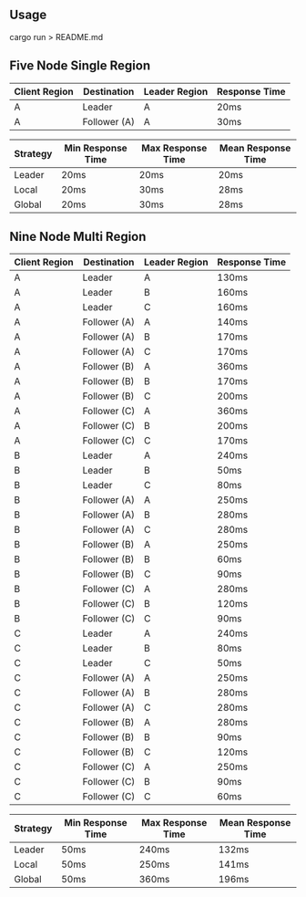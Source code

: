## Usage
cargo run > README.md
## Five Node Single Region
Client Region | Destination | Leader Region | Response Time |
------------- | ----------- | ------------- | ------------- |
A | Leader | A | 20ms
A | Follower (A) | A | 30ms

Strategy | Min Response Time | Max Response Time | Mean Response Time
-------- | ----------------- | ----------------- | ------------------
Leader | 20ms | 20ms | 20ms
Local | 20ms | 30ms | 28ms
Global | 20ms | 30ms | 28ms

## Nine Node Multi Region
Client Region | Destination | Leader Region | Response Time |
------------- | ----------- | ------------- | ------------- |
A | Leader | A | 130ms
A | Leader | B | 160ms
A | Leader | C | 160ms
A | Follower (A) | A | 140ms
A | Follower (A) | B | 170ms
A | Follower (A) | C | 170ms
A | Follower (B) | A | 360ms
A | Follower (B) | B | 170ms
A | Follower (B) | C | 200ms
A | Follower (C) | A | 360ms
A | Follower (C) | B | 200ms
A | Follower (C) | C | 170ms
B | Leader | A | 240ms
B | Leader | B | 50ms
B | Leader | C | 80ms
B | Follower (A) | A | 250ms
B | Follower (A) | B | 280ms
B | Follower (A) | C | 280ms
B | Follower (B) | A | 250ms
B | Follower (B) | B | 60ms
B | Follower (B) | C | 90ms
B | Follower (C) | A | 280ms
B | Follower (C) | B | 120ms
B | Follower (C) | C | 90ms
C | Leader | A | 240ms
C | Leader | B | 80ms
C | Leader | C | 50ms
C | Follower (A) | A | 250ms
C | Follower (A) | B | 280ms
C | Follower (A) | C | 280ms
C | Follower (B) | A | 280ms
C | Follower (B) | B | 90ms
C | Follower (B) | C | 120ms
C | Follower (C) | A | 250ms
C | Follower (C) | B | 90ms
C | Follower (C) | C | 60ms

Strategy | Min Response Time | Max Response Time | Mean Response Time
-------- | ----------------- | ----------------- | ------------------
Leader | 50ms | 240ms | 132ms
Local | 50ms | 250ms | 141ms
Global | 50ms | 360ms | 196ms

